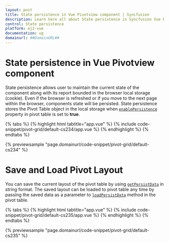 ```yaml
---
layout: post
title: State persistence in Vue Pivotview component | Syncfusion
description: Learn here all about State persistence in Syncfusion Vue Pivotview component of Syncfusion Essential JS 2 and more.
control: State persistence 
platform: ej2-vue
documentation: ug
domainurl: ##DomainURL##
---
```


# State persistence in Vue Pivotview component

State persistence allows user to maintain the current state of the component along with its report bounded in the browser local storage (cookie). Even if the browser is refreshed or if you move to the next page within the browser, components state will be persisted. State persistence stores the Pivot Table object in the local storage when [`enablePersistence`](https://ej2.syncfusion.com/vue/documentation/api/pivotview#enablepersistence) property in pivot table is set to **true**.

{% tabs %}
{% highlight html tabtitle="app.vue" %}
{% include code-snippet/pivot-grid/default-cs234/app.vue %}
{% endhighlight %}
{% endtabs %}
        
{% previewsample "page.domainurl/code-snippet/pivot-grid/default-cs234" %}

# Save and Load Pivot Layout

You can save the current layout of the pivot table by using [`getPersistData`](https://ej2.syncfusion.com/vue/documentation/api/pivotview#getpersistdata) in string format. The saved layout can be loaded to pivot table any time by passing the saved data as a parameter to [`loadPersistData`](https://ej2.syncfusion.com/vue/documentation/api/pivotview#loadpersistdata) method in the pivot table.

{% tabs %}
{% highlight html tabtitle="app.vue" %}
{% include code-snippet/pivot-grid/default-cs235/app.vue %}
{% endhighlight %}
{% endtabs %}
        
{% previewsample "page.domainurl/code-snippet/pivot-grid/default-cs235" %}